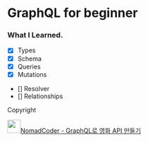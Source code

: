 # GraphQL for beginner

### What I Learned.

- [x] Types
- [x] Schema
- [x] Queries
- [x] Mutations
- [] Resolver
- [] Relationships

Copyright

<a href="https://nomadcoders.co/graphql-for-beginners" target="_blank">
<img src="https://nomadcoders.co/m.svg" width="30" />NomadCoder - GraphQL로 영화 API 만들기
</a>
